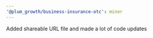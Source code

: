 ```yaml
---
'@plum_growth/business-insurance-otc': minor
---
```


Added shareable URL file and made a lot of code updates
